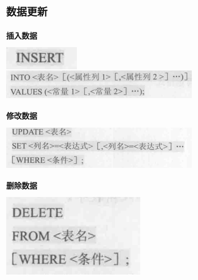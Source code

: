 # 数据更新

## 插入数据

![](2020-04-13-15-22-10.png)
![](2020-04-13-15-22-18.png)

## 修改数据

![](2020-04-13-15-22-45.png)

## 删除数据

![](2020-04-13-15-23-17.png)